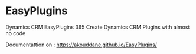 # EasyPlugins
Dynamics CRM EasyPlugins 365
Create Dynamics CRM Plugins with almost no code

Documentattion on : https://akouddane.github.io/EasyPlugins/
